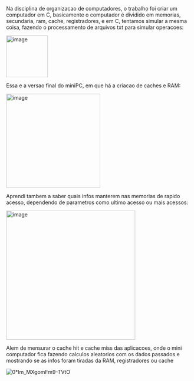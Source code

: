 Na disciplina de organizacao de computadores, o trabalho foi criar um computador em C, basicamente o computador é dividido em memorias, secundaria, ram, cache, registradores, e em C, tentamos simular a mesma coisa, fazendo o processamento de arquivos txt para simular operacoes:

<img width="113" alt="image" src="https://user-images.githubusercontent.com/66230142/188623915-f44415a7-a7b2-4f47-a1e1-21450ec34e5e.png">

Essa e a versao final do miniPC, em que há a criacao de caches e RAM:

<img width="255" alt="image" src="https://user-images.githubusercontent.com/66230142/188624606-78e459d5-e79b-4efb-a45d-247872c8aead.png">

Aprendi tambem a saber quais infos manterem nas memorias de rapido acesso, dependendo de parametros como ultimo acesso ou mais acessos:

<img width="350" alt="image" src="https://user-images.githubusercontent.com/66230142/188625016-f614c2a4-fbc3-4f51-85d0-2cb84b94df62.png">

Alem de mensurar o cache hit e cache miss das aplicacoes, onde o mini computador fica fazendo calculos aleatorios com os dados passados e mostrando se as infos foram tiradas da RAM, registradores ou cache

![0*lm_MXgomFm9-TVtO](https://user-images.githubusercontent.com/66230142/188625355-15e896d9-f732-4927-a3d0-524198df5632.gif)



